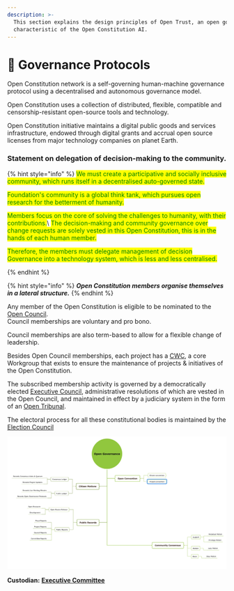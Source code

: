 ```yaml
---
description: >-
  This section explains the design principles of Open Trust, an open governance
  characteristic of the Open Constitution AI.
---
```


# 📔 Governance Protocols

Open Constitution network is a self-governing human-machine governance protocol using a decentralised and autonomous governance model.

Open Constitution uses a collection of distributed, flexible, compatible and censorship-resistant open-source tools and technology.&#x20;

Open Constitution initiative maintains a digital public goods and services infrastructure, endowed through digital grants and accrual open source licenses from major technology companies on planet Earth.

### **Statement on delegation of decision-making to the community.**

{% hint style="info" %}
<mark style="color:green;">We must create a participative and socially inclusive community, which runs itself in a decentralised auto-governed state.</mark>&#x20;

<mark style="color:green;">Foundation's community is a global think tank, which pursues open research for the betterment of humanity.</mark>&#x20;

<mark style="color:green;">Members focus on the core of solving the challenges to humanity, with their contributions.</mark>\ <mark style="color:green;">The decision-making and community governance over change requests are solely vested in this Open Constitution, this is in the hands of each human member.</mark>

<mark style="color:green;">Therefore, the members must delegate management of decision Governance into a technology system, which is less and less centralised.</mark>


{% endhint %}

{% hint style="info" %}
_**Open Constitution members organise themselves in a lateral structure.**_
{% endhint %}

Any member of the Open Constitution is eligible to be nominated to the [Open Council](../../foundation/committees-and-their-roles/).\
Council memberships are voluntary and pro bono.&#x20;

Council memberships are also term-based to allow for a flexible change of leadership.

Besides Open Council memberships, each project has a [CWC](../../foundation/core-working-committee/), a core Workgroup that exists to ensure the maintenance of projects & initiatives of the Open Constitution.

The subscribed membership activity is governed by a democratically elected [Executive Council](../../foundation/executive-council.md), administrative resolutions of which are vested in the Open Council, and maintained in effect by a judiciary system in the form of an [Open Tribunal](../../foundation/open-tribunal.md).

The electoral process for all these constitutional bodies is maintained by the [Election Council](../../foundation/election-council.md)



![](<../../.gitbook/assets/8CAEA4B3-9EA0-4644-923C-038D1E59DBEB (1).jpeg>)



**Custodian:** [**Executive Committee**](../../foundation/executive-council.md)

